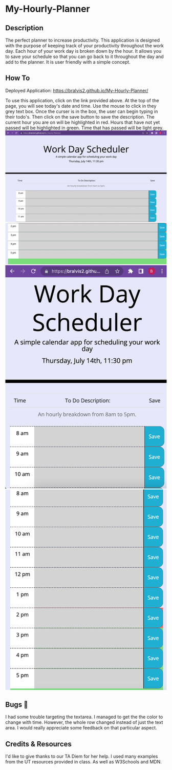 # My-Hourly-Planner
 ## Description
 The perfect planner to increase productivity. This application is designed with the purpose of keeping track of your productivity throughout the work day. Each hour of your work day is broken down by the hour. It allows you to save your schedule so that you can go back to it throughout the day and add to the planner. It is user friendly with a simple concept. 
 ## How To
 Deployed Application: https://bralvis2.github.io/My-Hourly-Planner/

 To use this application, click on the link provided above. At the top of the page, you will see today's date and time. Use the mouse to click in they grey text box. Once the curser is in the box, the user can begin typing in their todo's. Then click on the save button to save the description. The current hour you are on will be highlighted in red. Hours that have not yet passed will be highlighted in green. Time that has passed will be light grey. 
![The Deployed application full size screen](./assets/img/img1.jpeg)
![The Deployed application full size screen pt2](./assets/img/img2.jpeg)
![The Deployed application small screen](./assets/img/img3.jpeg)
![The Deployed application small screen pg2 ](./assets/img/img4.jpeg)



 ## Bugs 🐛
 I had some trouble targeting the textarea. I managed to get the the color to change with time. However, the whole row changed instead of just the text area. I would really appreciate some feedback on that particular aspect. 

 ## Credits & Resources
 I'd like to give thanks to our TA Diem for her help. I used many examples from the UT resources provided in class. As well as W3Schools and MDN. 
